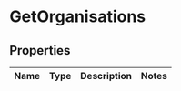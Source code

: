 
# GetOrganisations

## Properties
Name | Type | Description | Notes
------------ | ------------- | ------------- | -------------



